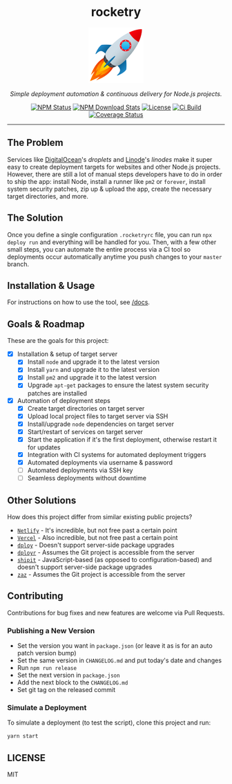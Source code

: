 <div align="center">

<h1>rocketry</h1>

<a href="https://www.joypixels.com/emoji/1f680">
  <img alt="rocketry" src="logo.png" width="128" />
</a>

<p><em>Simple deployment automation & continuous delivery for Node.js projects.</em></p>

<a href="https://www.npmjs.com/package/rocketry"><img alt="NPM Status" src="https://img.shields.io/npm/v/rocketry"></a>
<a href="https://www.npmtrends.com/rocketry"><img alt="NPM Download Stats" src="https://img.shields.io/npm/dw/rocketry" /></a>
<a href="https://github.com/EvHaus/rocketry/blob/master/LICENSE"><img alt="License" src="https://img.shields.io/github/license/evhaus/rocketry" /></a>
<a href="https://travis-ci.org/EvHaus/rocketry"><img alt="Ci Build" src="https://img.shields.io/travis/com/evhaus/rocketry" /></a>
<a href="https://coveralls.io/github/EvHaus/rocketry?branch=master"><img alt="Coverage Status" src="https://coveralls.io/repos/github/EvHaus/rocketry/badge.svg?branch=master" /></a>

</div><hr />

## The Problem

Services like [DigitalOcean](https://www.digitalocean.com/)'s _droplets_ and [Linode](https://www.linode.com/)'s _linodes_ make it super easy to create deployment targets for websites and other Node.js projects. However, there are still a lot of manual steps developers have to do in order to ship the app: install Node, install a runner like `pm2` or `forever`, install system security patches, zip up & upload the app, create the necessary target directories, and more.

## The Solution

Once you define a single configuration `.rocketryrc` file, you can run `npx deploy run` and everything will be handled for you. Then, with a few other small steps, you can automate the entire process via a CI tool so deployments occur automatically anytime you push changes to your `master` branch.

## Installation & Usage

For instructions on how to use the tool, see [/docs](/docs/README.md).

## Goals & Roadmap

These are the goals for this project:

- [x] Installation & setup of target server
	- [x] Install `node` and upgrade it to the latest version
	- [x] Install `yarn` and upgrade it to the latest version
	- [x] Install `pm2` and upgrade it to the latest version
	- [x] Upgrade `apt-get` packages to ensure the latest system security patches are installed
- [x] Automation of deployment steps
	- [x] Create target directories on target server
	- [x] Upload local project files to target server via SSH
	- [x] Install/upgrade `node` dependencies on target server
	- [x] Start/restart of services on target server
	- [x] Start the application if it's the first deployment, otherwise restart it for updates
	- [x] Integration with CI systems for automated deployment triggers
	- [x] Automated deployments via username & password
	- [ ] Automated deployments via SSH key
	- [ ] Seamless deployments without downtime

## Other Solutions

How does this project differ from similar existing public projects?

- [`Netlify`](https://www.netlify.com/) - It's incredible, but not free past a certain point
- [`Vercel`](https://www.vercel.com/) - Also incredible, but not free past a certain point
- [`dploy`](https://github.com/lucasmotta/dploy) - Doesn't support server-side package upgrades
- [`dployr`](https://github.com/faazshift/dployr) - Assumes the Git project is accessible from the server
- [`shipit`](https://github.com/shipitjs/shipit) - JavaScript-based (as opposed to configuration-based) and doesn't support server-side package upgrades
- [`zaz`](https://github.com/bredikhin/zaz) - Assumes the Git project is accessible from the server

## Contributing

Contributions for bug fixes and new features are welcome via Pull Requests.

### Publishing a New Version

- Set the version you want in `package.json` (or leave it as is for an auto patch version bump)
- Set the same version in `CHANGELOG.md` and put today's date and changes
- Run `npm run release`
- Set the next version in `package.json`
- Add the next block to the `CHANGELOG.md`
- Set git tag on the released commit

### Simulate a Deployment

To simulate a deployment (to test the script), clone this project and run:

```sh
yarn start
```

## LICENSE

MIT
